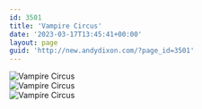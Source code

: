 ```yaml
---
id: 3501
title: 'Vampire Circus'
date: '2023-03-17T13:45:41+00:00'
layout: page
guid: 'http://new.andydixon.com/?page_id=3501'
---
```


![Vampire Circus](https://i0.wp.com/assets.g8x2.ldn.idrivee2-23.com/posters/Vampire%20Circus%2001.jpg?w=1200&ssl=1 "Vampire Circus")  
![Vampire Circus](https://i0.wp.com/assets.g8x2.ldn.idrivee2-23.com/posters/Vampire%20Circus%2002.jpg?w=1200&ssl=1 "Vampire Circus")  
![Vampire Circus](https://i0.wp.com/assets.g8x2.ldn.idrivee2-23.com/posters/Vampire%20Circus%2003.jpg?w=1200&ssl=1 "Vampire Circus")